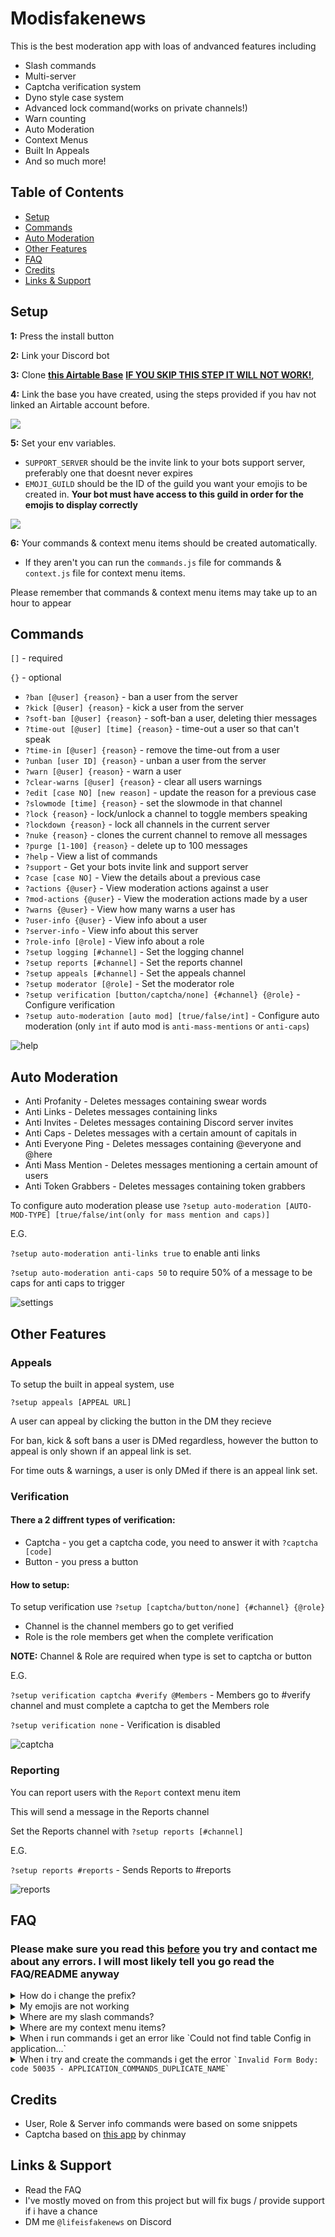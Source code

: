# Modisfakenews

This is the best moderation app with loas of andvanced features including
- Slash commands
- Multi-server
- Captcha verification system
- Dyno style case system
- Advanced lock command(works on private channels!)
- Warn counting
- Auto Moderation
- Context Menus
- Built In Appeals
- And so much more!

## Table of Contents

- [Setup](#setup)
- [Commands](#commands)
- [Auto Moderation](#automod)
- [Other Features](#features)
- [FAQ](#faq)
- [Credits](#credits)
- [Links & Support](#links)

<h2 id="setup">Setup</h2>

**1:** Press the install button

**2:** Link your Discord bot

**3:** Clone **[this Airtable Base](https://airtable.com/shrVJZ0aCUVLnqcav)** <b><ins>IF YOU SKIP THIS STEP IT WILL NOT WORK!</ins></b>, 

**4:** Link the base you have created, using the steps provided if you hav not linked an Airtable account before.

<img src="https://cdn.discordapp.com/attachments/911294620439293993/949695504793600040/unknown.png">

**5:** Set your env variables. 
  - <code>SUPPORT_SERVER</code> should be the invite link to your bots support server, preferably one that doesnt never expires
  - <code>EMOJI_GUILD</code> should be the ID of the guild you want your emojis to be created in. <b>Your bot must have access to this guild in order for the emojis to display correctly</b>
<img src="https://cdn.discordapp.com/attachments/911294620439293993/970589564953579580/unknown.png">

**6:** Your commands & context menu items should be created automatically. 
  - If they aren't you can run the `commands.js` file for commands & `context.js` file for context menu items.

Please remember that commands & context menu items may take up to an hour to appear

<h2 id="commands">Commands</h2>

`[]` - required

`{}` - optional

- `?ban [@user] {reason}` - ban a user from the server
- `?kick [@user] {reason}` - kick a user from the server
- `?soft-ban [@user] {reason}` - soft-ban a user, deleting thier messages
- `?time-out [@user] [time] {reason}` - time-out a user so that can't speak
- `?time-in [@user] {reason}` - remove the time-out from a user
- `?unban [user ID] {reason}` - unban a user from the server
- `?warn [@user] {reason}` - warn a user
- `?clear-warns [@user] {reason}` - clear all users warnings
- `?edit [case NO] [new reason]` - update the reason for a previous case
- `?slowmode [time] {reason}` - set the slowmode in that channel
- `?lock {reason}` - lock/unlock a channel to toggle members speaking
- `?lockdown {reason}` - lock all channels in the current server
- `?nuke {reason}` - clones the current channel to remove all messages
- `?purge [1-100] {reason}` - delete up to 100 messages
- `?help` - View a list of commands
- `?support` - Get your bots invite link and support server
- `?case [case NO]` - View the details about a previous case
- `?actions {@user}` - View moderation actions against a user
- `?mod-actions {@user}` - View the moderation actions made by a user
- `?warns {@user}` - View how many warns a user has
- `?user-info {@user}` - View info about a user
- `?server-info` - View info about this server
- `?role-info [@role]` - View info about a role
- `?setup logging [#channel]` - Set the logging channel
- `?setup reports [#channel]` - Set the reports channel
- `?setup appeals [#channel]` - Set the appeals channel
- `?setup moderator [@role]` - Set the moderator role
- `?setup verification [button/captcha/none] {#channel} {@role}` - Configure verification
- `?setup auto-moderation [auto mod] [true/false/int]` - Configure auto moderation (only `int` if auto mod is `anti-mass-mentions` or `anti-caps`)

![help](/readme/gallery/help.png)

<h2 id="automod">Auto Moderation</h2>

- Anti Profanity - Deletes messages containing swear words
- Anti Links - Deletes messages containing links
- Anti Invites - Deletes messages containing Discord server invites
- Anti Caps - Deletes messages with a certain amount of capitals in
- Anti Everyone Ping - Deletes messages containing @everyone and @here
- Anti Mass Mention - Deletes messages mentioning a certain amount of users
- Anti Token Grabbers - Deletes messages containing token grabbers

To configure auto moderation please use `?setup auto-moderation [AUTO-MOD-TYPE] [true/false/int(only for mass mention and caps)]`

E.G.

`?setup auto-moderation anti-links true` to enable anti links

`?setup auto-moderation anti-caps 50` to require 50% of a message to be caps for anti caps to trigger

![settings](/readme/gallery/settings.png)

<h2 id="features">Other Features</h2>

### Appeals

To setup the built in appeal system, use

`?setup appeals [APPEAL URL]`

A user can appeal by clicking the button in the DM they recieve

For ban, kick & soft bans a user is DMed regardless, however the button to appeal is only shown if an appeal link is set.

For time outs & warnings, a user is only DMed if there is an appeal link set.

### Verification

#### There a 2 diffrent types of verification:

- Captcha - you get a captcha code, you need to answer it with `?captcha [code]`
- Button - you press a button

#### How to setup:

To setup verification use `?setup [captcha/button/none] {#channel} {@role}`

- Channel is the channel members go to get verified
- Role is the role members get when the complete verification

**NOTE:** Channel & Role are required when type is set to captcha or button

E.G.

`?setup verification captcha #verify @Members` - Members go to #verify channel and must complete a captcha to get the Members role

`?setup verification none` - Verification is disabled

![captcha](/readme/gallery/captcha.png)

### Reporting

You can report users with the `Report` context menu item

This will send a message in the Reports channel

Set the Reports channel with `?setup reports [#channel]`

E.G.

`?setup reports #reports` - Sends Reports to #reports

![reports](/readme/gallery/report.png)

<h2 id="faq">FAQ</h2>
<h3>Please make sure you read this <ins>before</ins> you try and contact me about any errors. I will most likely tell you go read the FAQ/README anyway</h3>
<details><summary>How do i change the prefix?</summary>
<p>The current prefix is `?`</p>
<p>To change this you need to change the trigger for each file in the `functions/Prefix` folder to your prefered prefix.</p>
<p>E.G.</p>
<img src="https://cdn.discordapp.com/attachments/911294620439293993/970585844274569246/unknown.png">
<hr>
</details>
<details>
  <summary>My emojis are not working</summary>
  <p>Make sure that you put a valid guild ID that your bot has access in the <code>EMOJI_GUILD</code> variable. Run the emoji.js file if the emojis where not created</p>
  <b>Do not rename the emojis after they have created.</b>
</details>
<details>
  <summary>Where are my slash commands?</summary>
  <p>Make sure you run the `commands.js` file. Global commands may take up to 1 hour to appear</p>
</details>
<details>
  <summary>Where are my context menu items?</summary>
  <p>Make sure you run the `context.js` file. Global context menu items may take up to 1 hour to appear</p>
</details>
<details>
  <summary>When i run commands i get an error like `Could not find table Config in application...`</summary>
  <p>This most likely means tha you have not used the correct airtable base. Please read step 2 in the installaion instructions</p>
</details>
<details>
  <summary>When i try and create the commands i get the error <code>`Invalid Form Body: code 50035 - APPLICATION_COMMANDS_DUPLICATE_NAME`</code></summary>
  <p>This means that you are trying to create a command that already exists, E.G. if you already have a `/help` command and it is trying to create another one. This can be fixed by un-commenting line 4 and commenting line 2 as seen below</p>
  <img src="https://cdn.discordapp.com/attachments/893849678356029480/961525256676311090/unknown.png">
  <p>**NOTE:** this will delete all your existing commands!
</details>

<h2 id="credit">Credits</h2>

- User, Role & Server info commands were based on some snippets
- Captcha based on [this app](https://autocode.com/app/chinmay2/verificationcaptcha/) by chinmay

<h2 id="links">Links & Support</h2>

- Read the FAQ
- I've mostly moved on from this project but will fix bugs / provide support if i have a chance
- DM me `@lifeisfakenews` on Discord